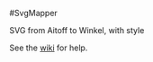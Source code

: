 #SvgMapper

SVG from Aitoff to Winkel, with style

See the [wiki](https://github.com/tumbislav/SvgMapper/wiki/Documentation) for help.
